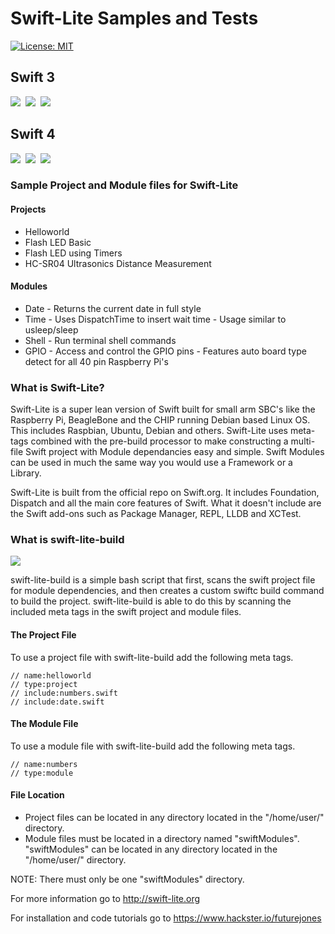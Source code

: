 # Swift-Lite Samples and Tests
<a href="https://github.com/futurejones/Swift-Lite-Samples/blob/master/LICENSE.md"><img src="http://img.shields.io/badge/license-MIT-blue.svg?style=flat" alt="License: MIT" /></a>
## Swift 3
<a href="https://swift.org"><img src="https://img.shields.io/badge/Swift%203-compatible-orange.svg" /></a>&nbsp;&nbsp;<a href="https://raspberrypi.org"><img src="https://img.shields.io/badge/Raspberry%20Pi-All%20Models-green.svg" /></a>&nbsp;&nbsp;<a href="https://www.raspberrypi.org/downloads/raspbian/"><img src="https://img.shields.io/badge/Raspbian-Jessie-green.svg" /></a>&nbsp;&nbsp;
## Swift 4
<a href="https://swift.org"><img src="https://img.shields.io/badge/Swift%204-compatible-orange.svg" /></a>&nbsp;&nbsp;<a href="https://raspberrypi.org"><img src="https://img.shields.io/badge/Raspberry%20Pi-2%20and%203-green.svg" /></a>&nbsp;&nbsp;<a href="https://www.raspberrypi.org/downloads/raspbian/"><img src="https://img.shields.io/badge/Raspbian-Stretch-green.svg" /></a>&nbsp;&nbsp;

### Sample Project and Module files for Swift-Lite
#### Projects
* Helloworld
* Flash LED Basic
* Flash LED using Timers
* HC-SR04 Ultrasonics Distance Measurement

#### Modules
* Date - Returns the current date in full style
* Time - Uses DispatchTime to insert wait time - Usage similar to usleep/sleep
* Shell - Run terminal shell commands
* GPIO - Access and control the GPIO pins - Features auto board type detect for all 40 pin Raspberry Pi's

### What is Swift-Lite?
Swift-Lite is a super lean version of Swift built for small arm SBC's like the Raspberry Pi, BeagleBone and the CHIP running Debian based Linux OS. This includes Raspbian, Ubuntu, Debian and others. Swift-Lite uses meta-tags combined with the pre-build processor to make constructing a multi-file Swift project with Module dependancies easy and simple. Swift Modules can be used in much the same way you would use a Framework or a Library.

Swift-Lite is built from the official repo on Swift.org. It includes Foundation, Dispatch and all the main core features of Swift. What it doesn't include are the Swift add-ons such as Package Manager, REPL, LLDB and XCTest.

### What is swift-lite-build
<img src="https://img.shields.io/badge/Swift%20Lite%20Build-Linux-green.svg" />

swift-lite-build is a simple bash script that first, scans the swift project file for module dependencies, and then creates a custom swiftc build command to build the project. swift-lite-build is able to do this by scanning the included meta tags in the swift project and module files.

#### The Project File
To use a project file with swift-lite-build add the following meta tags.

``` 
// name:helloworld
// type:project
// include:numbers.swift
// include:date.swift
```

#### The Module File
To use a module file with swift-lite-build add the following meta tags.

``` 
// name:numbers
// type:module
```

#### File Location
 - Project files can be located in any directory located in the "/home/user/" directory.
 - Module files must be located in a directory named "swiftModules". "swiftModules" can be located in any directory located in the "/home/user/" directory. 
 
NOTE: There must only be one "swiftModules" directory.




For more information go to http://swift-lite.org

For installation and code tutorials go to https://www.hackster.io/futurejones 

